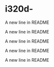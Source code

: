 # i320d-

A new line in README


A new line in README


A new line in README


A new line in README


A new line in README
